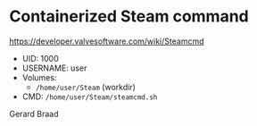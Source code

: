 Containerized Steam command
===========================


https://developer.valvesoftware.com/wiki/Steamcmd

  * UID: 1000
  * USERNAME: user
  * Volumes:
    * `/home/user/Steam` (workdir)
  * CMD: `/home/user/Steam/steamcmd.sh`


Gerard Braad  
